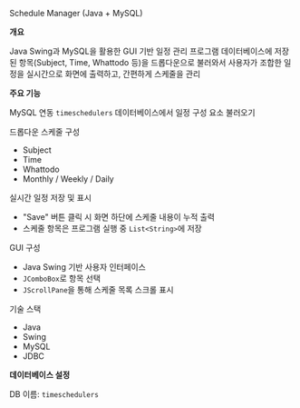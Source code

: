 Schedule Manager (Java + MySQL)

**개요**

Java Swing과 MySQL을 활용한 GUI 기반 일정 관리 프로그램
데이터베이스에 저장된 항목(Subject, Time, Whattodo 등)을 드롭다운으로 불러와서
사용자가 조합한 일정을 실시간으로 화면에 출력하고, 간편하게 스케줄을 관리



**주요 기능**

MySQL 연동 
  `timeschedulers` 데이터베이스에서 일정 구성 요소 불러오기

드롭다운 스케줄 구성
  - Subject  
  - Time  
  - Whattodo  
  - Monthly / Weekly / Daily

실시간 일정 저장 및 표시 
  - "Save" 버튼 클릭 시 화면 하단에 스케줄 내용이 누적 출력
  - 스케줄 항목은 프로그램 실행 중 `List<String>`에 저장

GUI 구성
- Java Swing 기반 사용자 인터페이스
- `JComboBox`로 항목 선택
- `JScrollPane`을 통해 스케줄 목록 스크롤 표시

기술 스택
- Java 
- Swing
- MySQL 
- JDBC

**데이터베이스 설정**

DB 이름: `timeschedulers`
